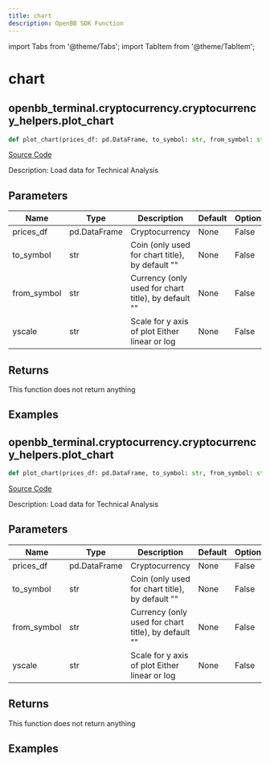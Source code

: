 ```yaml
---
title: chart
description: OpenBB SDK Function
---
```


import Tabs from '@theme/Tabs';
import TabItem from '@theme/TabItem';

# chart

<Tabs>
<TabItem value="model" label="Model" default>

## openbb_terminal.cryptocurrency.cryptocurrency_helpers.plot_chart

```python title='openbb_terminal/cryptocurrency/cryptocurrency_helpers.py'
def plot_chart(prices_df: pd.DataFrame, to_symbol: str, from_symbol: str, source: str, exchange: str, interval: str, external_axes: list[plt.Axes] | None, yscale: str) -> None
```
[Source Code](https://github.com/OpenBB-finance/OpenBBTerminal/tree/main/openbb_terminal/cryptocurrency/cryptocurrency_helpers.py#L1417)

Description: Load data for Technical Analysis

## Parameters

| Name | Type | Description | Default | Optional |
| ---- | ---- | ----------- | ------- | -------- |
| prices_df | pd.DataFrame | Cryptocurrency | None | False |
| to_symbol | str | Coin (only used for chart title), by default "" | None | False |
| from_symbol | str | Currency (only used for chart title), by default "" | None | False |
| yscale | str | Scale for y axis of plot Either linear or log | None | False |

## Returns

This function does not return anything

## Examples



</TabItem>
<TabItem value="view" label="View">

## openbb_terminal.cryptocurrency.cryptocurrency_helpers.plot_chart

```python title='openbb_terminal/cryptocurrency/cryptocurrency_helpers.py'
def plot_chart(prices_df: pd.DataFrame, to_symbol: str, from_symbol: str, source: str, exchange: str, interval: str, external_axes: list[plt.Axes] | None, yscale: str) -> None
```
[Source Code](https://github.com/OpenBB-finance/OpenBBTerminal/tree/main/openbb_terminal/cryptocurrency/cryptocurrency_helpers.py#L1417)

Description: Load data for Technical Analysis

## Parameters

| Name | Type | Description | Default | Optional |
| ---- | ---- | ----------- | ------- | -------- |
| prices_df | pd.DataFrame | Cryptocurrency | None | False |
| to_symbol | str | Coin (only used for chart title), by default "" | None | False |
| from_symbol | str | Currency (only used for chart title), by default "" | None | False |
| yscale | str | Scale for y axis of plot Either linear or log | None | False |

## Returns

This function does not return anything

## Examples



</TabItem>
</Tabs>